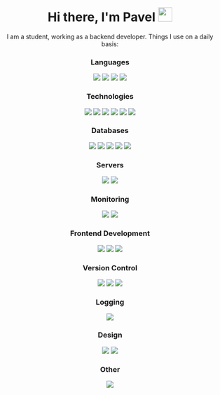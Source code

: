 <h1 align="center">Hi there, I'm Pavel
<img src="https://github.com/blackcater/blackcater/raw/main/images/Hi.gif" height="32"/></h1>

<div align="center">I am a student, working as a backend developer. Things I use on a daily basis:

  ### Languages

  <div>
    <img src="https://img.shields.io/badge/python%20-%2314354C.svg?&style=for-the-badge&logo=python&logoColor=white"/>
    <img src="https://img.shields.io/badge/javascript%20-%23323330.svg?&style=for-the-badge&logo=javascript&logoColor=%23F7DF1E"/>
    <img src="https://img.shields.io/badge/typescript%20-%23007ACC.svg?&style=for-the-badge&logo=typescript&logoColor=white"/>
    <img src="https://img.shields.io/badge/go-%2300ADD8.svg?&style=for-the-badge&logo=go&logoColor=white"/>
  </div>

  ### Technologies

  <div>
    <img src="https://img.shields.io/badge/node.js%20-%2343853D.svg?&style=for-the-badge&logo=node.js&logoColor=white"/>
    <img src="https://img.shields.io/badge/nestjs%20-%23E0234E.svg?&style=for-the-badge&logo=nestjs&logoColor=white" />
    <img src="https://img.shields.io/badge/rabbitmq%20-%23E0234E.svg?&style=for-the-badge&logo=rabbitmq&logoColor=white" />
    <img src="https://img.shields.io/badge/express.js%20-%23404d59.svg?&style=for-the-badge"/>
    <img src="https://img.shields.io/badge/docker%20-%230db7ed.svg?&style=for-the-badge&logo=docker&logoColor=white"/>
    <img src="https://img.shields.io/badge/linux%20-%230db7ed.svg?&style=for-the-badge&logo=linux&logoColor=white"/>
  </div>

  ### Databases

  <div>
    <img src ="https://img.shields.io/badge/postgres-%23316192.svg?&style=for-the-badge&logo=postgresql&logoColor=white"/>
    <img src="https://img.shields.io/badge/mysql-%2300f.svg?&style=for-the-badge&logo=mysql&logoColor=white"/>
    <img src="https://img.shields.io/badge/redis-%2300f.svg?&style=for-the-badge&logo=redis&logoColor=white"/>
    <img src="https://img.shields.io/badge/clickhouse-%2300f.svg?&style=for-the-badge&logo=clickhouse&logoColor=white"/>
    <img src="https://img.shields.io/badge/sqlite-%2300f.svg?&style=for-the-badge&logo=sqlite&logoColor=white"/>
  </div>

  ### Servers

  <div>
    <img src="https://img.shields.io/badge/nginx%20-%23009639.svg?&style=for-the-badge&logo=nginx&logoColor=white"/>
    <img src="https://img.shields.io/badge/jenkins%20-%232C5263.svg?&style=for-the-badge&logo=jenkins&logoColor=white"/>
  </div>

  ### Monitoring

  <div>
    <img src="https://img.shields.io/badge/prometheus%20-%23f74202.svg?&style=for-the-badge&logo=prometheus&logoColor=white"/>
    <img src="https://img.shields.io/badge/grafana-%23f74202.svg?&style=for-the-badge&logo=grafana&logoColor=white"/>
  </div>
  
  ### Frontend Development
  
  <div>
    <img src="https://img.shields.io/badge/react%20-%230db7ed.svg?&style=for-the-badge&logo=react&logoColor=white"/>
    <img src="https://img.shields.io/badge/html5%20-%23009639.svg?&style=for-the-badge&logo=html5&logoColor=white"/>
    <img src="https://img.shields.io/badge/css3%20-%23009639.svg?&style=for-the-badge&logo=css3&logoColor=white"/>
  </div>

  ### Version Control

  <div>
    <img src="https://img.shields.io/badge/git%20-%23F05033.svg?&style=for-the-badge&logo=git&logoColor=white"/>
    <img src="https://img.shields.io/badge/gitlab%20-%23181717.svg?&style=for-the-badge&logo=gitlab&logoColor=white"/>
    <img src="https://img.shields.io/badge/github%20-%23121011.svg?&style=for-the-badge&logo=github&logoColor=white"/>
  </div>

  ### Logging
  
  <div>
  <img src="https://img.shields.io/badge/rollbar-%2300f.svg?&style=for-the-badge&logo=rollbar&logoColor=white"/>
  </div>
  
  ### Design

  <div>
    <img src="https://img.shields.io/badge/figma%20-%23F24E1E.svg?&style=for-the-badge&logo=figma&logoColor=white"/>
    <img src="https://img.shields.io/badge/adobe%20photoshop%20-%2331A8FF.svg?&style=for-the-badge&logo=adobe%20photoshop&logoColor=white"/>
  </div>

  ### Other

  <img src="https://img.shields.io/badge/-Arduino-00979D?style=for-the-badge&logo=Arduino&logoColor=white"/>
</div>
